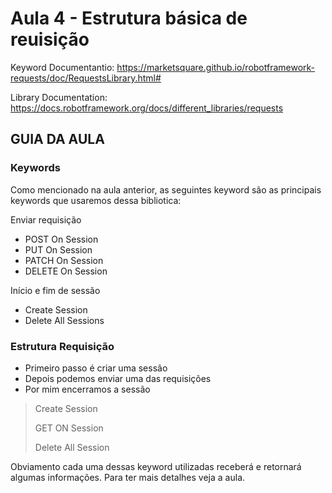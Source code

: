 # Aula 4 - Estrutura básica de reuisição

Keyword Documentantio: https://marketsquare.github.io/robotframework-requests/doc/RequestsLibrary.html#

Library Documentation: https://docs.robotframework.org/docs/different_libraries/requests

## GUIA DA AULA

### Keywords
Como mencionado na aula anterior, as seguintes keyword são as principais keywords que usaremos dessa bibliotica:

Enviar requisição
- POST On Session
- PUT On Session
- PATCH On Session
- DELETE On Session

Início e fim de sessão
- Create Session
- Delete All Sessions

### Estrutura Requisição

- Primeiro passo é criar uma sessão 
- Depois podemos enviar uma das requisições
- Por mim encerramos a sessão

>   Create Session
>
>   GET ON Session
>   
>   Delete All Session

Obviamento cada uma dessas keyword utilizadas receberá e retornará algumas informações. Para ter mais detalhes veja a aula.